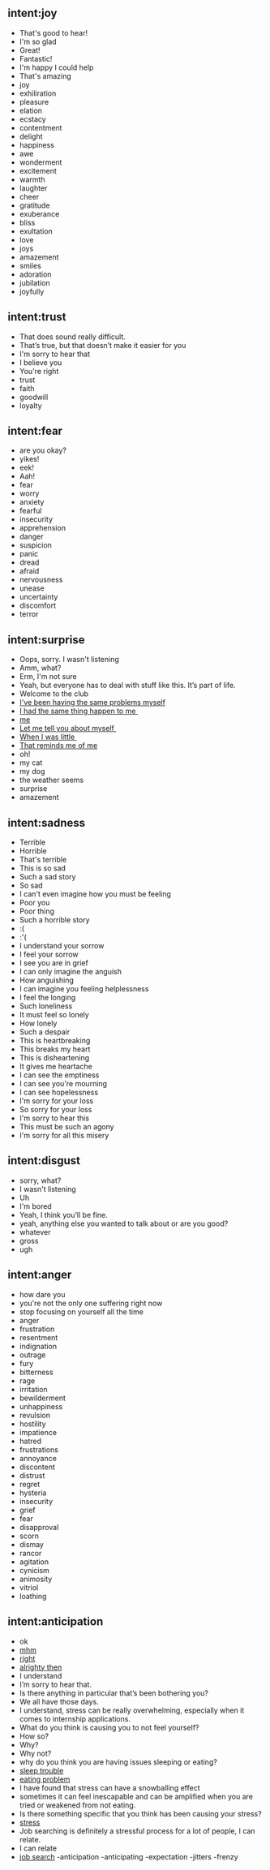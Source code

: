 ## intent:joy
- That's good to hear!
- I'm so glad
- Great!
- Fantastic!
- I'm happy I could help
- That's amazing
- joy
- exhiliration
- pleasure
- elation
- ecstacy
- contentment
- delight
- happiness
- awe
- wonderment
- excitement
- warmth
- laughter
- cheer
- gratitude
- exuberance
- bliss
- exultation
- love
- joys
- amazement
- smiles
- adoration
- jubilation
- joyfully


## intent:trust
- That does sound really difficult.
- That’s true, but that doesn’t make it easier for you
- I'm sorry to hear that
- I believe you
- You're right
- trust
- faith
- goodwill
- loyalty


## intent:fear
- are you okay?
- yikes!
- eek!
- Aah!
- fear
- worry
- anxiety
- fearful
- insecurity
- apprehension
- danger
- suspicion
- panic
- dread
- afraid
- nervousness
- unease
- uncertainty
- discomfort
- terror

## intent:surprise
- Oops, sorry. I wasn't listening
- Amm, what?
- Erm, I'm not sure
- Yeah, but everyone has to deal with stuff like this. It’s part of life.
- Welcome to the club
- [I've been having the same problems myself](selfish)
- [I had the same thing happen to me ](selfish)
- [me](selfish)
- [Let me tell you about myself ](selfish)
- [When I was little ](selfish)
- [That reminds me of me](selfish)
- oh!
- my cat
- my dog
- the weather seems
- surprise
- amazement


## intent:sadness
- Terrible
- Horrible
- That's terrible
- This is so sad
- Such a sad story
- So sad
- I can't even imagine how you must be feeling
- Poor you
- Poor thing
- Such a horrible story
- :(
- :'(
- I understand your sorrow
- I feel your sorrow
- I see you are in grief
- I can only imagine the anguish
- How anguishing
- I can imagine you feeling helplessness
- I feel the longing
- Such loneliness
- It must feel so lonely
- How lonely
- Such a despair
- This is heartbreaking
- This breaks my heart
- This is disheartening
- It gives me heartache
- I can see the emptiness
- I can see you're mourning
- I can see hopelessness
- I'm sorry for your loss
- So sorry for your loss
- I'm sorry to hear this
- This must be such an agony
- I'm sorry for all this misery


## intent:disgust
- sorry, what?
- I wasn't listening
- Uh
- I'm bored
- Yeah, I think you’ll be fine.
- yeah, anything else you wanted to talk about or are you good?
- whatever
- gross
- ugh


## intent:anger
- how dare you
- you're not the only one suffering right now
- stop focusing on yourself all the time
- anger
- frustration
- resentment
- indignation
- outrage
- fury
- bitterness
- rage
- irritation
- bewilderment
- unhappiness
- revulsion
- hostility
- impatience
- hatred
- frustrations
- annoyance
- discontent
- distrust
- regret
- hysteria
- insecurity
- grief
- fear
- disapproval
- scorn
- dismay
- rancor
- agitation
- cynicism
- animosity
- vitriol
- loathing


## intent:anticipation
- ok 
- [mhm](passive)
- [right](passive)
- [alrighty then](passive)
- I understand
- I’m sorry to hear that. 
- Is there anything in particular that’s been bothering you?
- We all have those days.
- I understand, stress can be really overwhelming, especially when it comes to internship applications.
-  What do you think is causing you to not feel yourself?
- How so?
- Why?
- Why not?
- why do you think you are having issues sleeping or eating?
- [sleep trouble](topic)
- [eating problem](topic)
- I have found that stress can have a snowballing effect
- sometimes it can feel inescapable and can be amplified when you are tried or weakened from not eating. 
- Is there something specific that you think has been causing your stress?
- [stress](topic)
- Job searching is definitely a stressful process for a lot of people, I can relate.
- I can relate
- [job search](topic)
-anticipation
-anticipating
-expectation
-jitters
-frenzy

